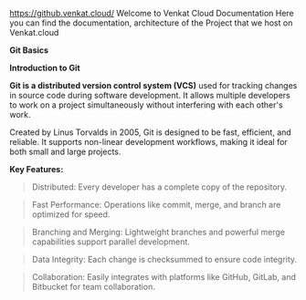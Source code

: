 https://github.venkat.cloud/
Welcome to Venkat Cloud Documentation
Here you can find the documentation, architecture of the Project that we host on Venkat.cloud

**Git Basics**

**Introduction to Git**

**Git is a distributed version control system (VCS)** used for tracking changes in source code during software development. It allows multiple developers to work on a project simultaneously without interfering with each other's work.

Created by Linus Torvalds in 2005, Git is designed to be fast, efficient, and reliable. It supports non-linear development workflows, making it ideal for both small and large projects.

**Key Features:**
> Distributed: Every developer has a complete copy of the repository.

> Fast Performance: Operations like commit, merge, and branch are optimized for speed.

> Branching and Merging: Lightweight branches and powerful merge capabilities support parallel development.

> Data Integrity: Each change is checksummed to ensure code integrity.

> Collaboration: Easily integrates with platforms like GitHub, GitLab, and Bitbucket for team collaboration.
